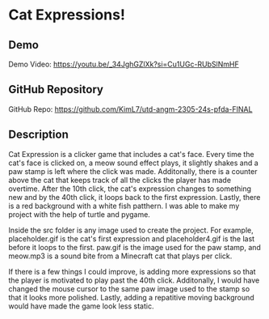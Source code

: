 # Cat Expressions!

## Demo
Demo Video: <https://youtu.be/_34JghGZlXk?si=Cu1UGc-RUbSlNmHF>

## GitHub Repository
GitHub Repo: <https://github.com/KimL7/utd-angm-2305-24s-pfda-FINAL>

## Description
Cat Expression is a clicker game that includes a cat's face. Every time the cat's face is clicked on, a meow sound effect plays, it slightly shakes and a paw stamp is left where the click was made. Additonally, there is a counter above the cat that keeps track of all the clicks the player has made overtime. After the 10th click, the cat's expression changes to something new and by the 40th click, it loops back to the first expression. Lastly, there is a red background with a white fish patthern. I was able to make my project with the help of turtle and pygame. 

Inside the src folder is any image used to create the project. For example, placeholder.gif is the cat's first expression and placeholder4.gif is the last before it loops to the first. paw.gif is the image used for the paw stamp, and meow.mp3 is a sound bite from a Minecraft cat that plays per click.

If there is a few things I could improve, is adding more expressions so that the player is motivated to play past the 40th click. Additonally, I would have changed the mouse cursor to the same paw image used to the stamp so that it looks more polished. Lastly, adding a repatitive moving background would have made the game look less static. 